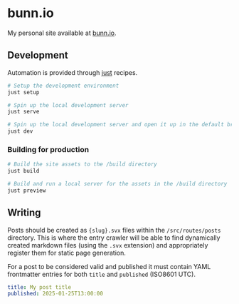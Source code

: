 # bunn.io

My personal site available at [bunn.io](https://bunn.io/).

## Development

Automation is provided through [just](https://github.com/casey/just) recipes.

```bash
# Setup the development environment
just setup

# Spin up the local development server
just serve

# Spin up the local development server and open it up in the default browser
just dev
```

### Building for production

```bash
# Build the site assets to the /build directory
just build

# Build and run a local server for the assets in the /build directory
just preview
```

## Writing

Posts should be created as `{slug}.svx` files within the `/src/routes/posts` directory.
This is where the entry crawler will be able to find dynamically created markdown files (using the `.svx` extension) and appropriately register them for static page generation.

For a post to be considered valid and published it must contain YAML frontmatter entries for both `title` and `published` (ISO8601 UTC).

```yaml
title: My post title
published: 2025-01-25T13:00:00
```
